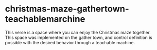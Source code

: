 # christmas-maze-gathertown-teachablemarchine
This verse is a space where you can enjoy the Christmas maze together. This space was implemented on the gather town, and control definition is possible with the desired behavior through a teachable machine.

